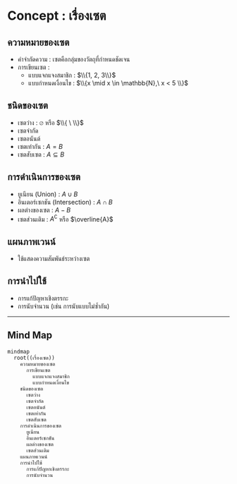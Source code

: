 # Concept : เรื่องเซต

## ความหมายของเซต
- คำจำกัดความ : เซตคือกลุ่มของวัตถุที่กำหนดชัดเจน
- การเขียนเซต :
  - แบบแจกแจงสมาชิก : $\\{1, 2, 3\\}$
  - แบบกำหนดเงื่อนไข : $\\{x \mid x \in \mathbb{N},\ x < 5 \\}$

## ชนิดของเซต
- เซตว่าง : $\varnothing$ หรือ $\\{ \ \\}$
- เซตจำกัด
- เซตอนันต์
- เซตเท่ากัน : $A = B$
- เซตสับเซต : $A \subseteq B$

## การดำเนินการของเซต
- ยูเนียน (Union) : $A \cup B$
- อินเตอร์เซกชัน (Intersection) : $A \cap B$
- ผลต่างของเซต : $A - B$
- เซตส่วนเติม : $A^{\complement}$ หรือ $\overline{A}$

## แผนภาพเวนน์
- ใช้แสดงความสัมพันธ์ระหว่างเซต

## การนำไปใช้
- การแก้ปัญหาเชิงตรรกะ
- การนับจำนวน (เช่น การนับแบบไม่ซ้ำกัน)

---

## Mind Map

```mermaid
mindmap
  root((เรื่องเซต))
    ความหมายของเซต
      การเขียนเซต
        แบบแจกแจงสมาชิก
        แบบกำหนดเงื่อนไข
    ชนิดของเซต
      เซตว่าง
      เซตจำกัด
      เซตอนันต์
      เซตเท่ากัน
      เซตสับเซต
    การดำเนินการของเซต
      ยูเนียน
      อินเตอร์เซกชัน
      ผลต่างของเซต
      เซตส่วนเติม
    แผนภาพเวนน์
    การนำไปใช้
      การแก้ปัญหาเชิงตรรกะ
      การนับจำนวน
```
